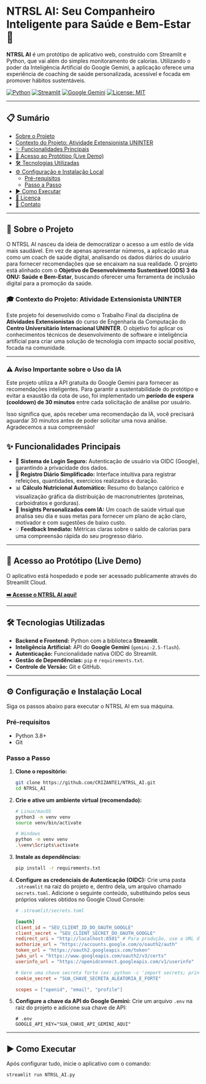 # NTRSL AI: Seu Companheiro Inteligente para Saúde e Bem-Estar 🥗

**NTRSL AI** é um protótipo de aplicativo web, construído com Streamlit e Python, que vai além do simples monitoramento de calorias. Utilizando o poder da Inteligência Artificial do Google Gemini, a aplicação oferece uma experiência de coaching de saúde personalizada, acessível e focada em promover hábitos sustentáveis.

[![Python](https://img.shields.io/badge/Python-3776AB?style=for-the-badge&logo=python&logoColor=white)](https://www.python.org/)
[![Streamlit](https://img.shields.io/badge/Streamlit-FF4B4B?style=for-the-badge&logo=streamlit&logoColor=white)](https://streamlit.io/)
[![Google Gemini](https://img.shields.io/badge/Google_Gemini-4285F4?style=for-the-badge&logo=google&logoColor=white)](https://ai.google.dev/)
[![License: MIT](https://img.shields.io/badge/License-MIT-yellow.svg?style=for-the-badge)](https://opensource.org/licenses/MIT)

---

## 📋 Sumário

- [Sobre o Projeto](#-sobre-o-projeto)
- [Contexto do Projeto: Atividade Extensionista UNINTER](#-contexto-do-projeto-atividade-extensionista-uninter)
- [✨ Funcionalidades Principais](#-funcionalidades-principais)
- [🚀 Acesso ao Protótipo (Live Demo)](#-acesso-ao-protótipo-live-demo)
- [🛠️ Tecnologias Utilizadas](#️-tecnologias-utilizadas)
- [⚙️ Configuração e Instalação Local](#️-configuração-e-instalação-local)
  - [Pré-requisitos](#pré-requisitos)
  - [Passo a Passo](#passo-a-passo)
- [▶️ Como Executar](#️-como-executar)
- [📄 Licença](#-licença)
- [📧 Contato](#-contato)

---

## 🎯 Sobre o Projeto

O NTRSL AI nasceu da ideia de democratizar o acesso a um estilo de vida mais saudável. Em vez de apenas apresentar números, a aplicação atua como um coach de saúde digital, analisando os dados diários do usuário para fornecer recomendações que se encaixam na sua realidade. O projeto está alinhado com o **Objetivo de Desenvolvimento Sustentável (ODS) 3 da ONU: Saúde e Bem-Estar**, buscando oferecer uma ferramenta de inclusão digital para a promoção da saúde.

### 🎓 Contexto do Projeto: Atividade Extensionista UNINTER

Este projeto foi desenvolvido como o Trabalho Final da disciplina de **Atividades Extensionistas** do curso de Engenharia da Computação do **Centro Universitário Internacional UNINTER**. O objetivo foi aplicar os conhecimentos técnicos de desenvolvimento de software e inteligência artificial para criar uma solução de tecnologia com impacto social positivo, focada na comunidade.

---

### ⚠️ Aviso Importante sobre o Uso da IA

Este projeto utiliza a API gratuita do Google Gemini para fornecer as recomendações inteligentes. Para garantir a sustentabilidade do protótipo e evitar a exaustão da cota de uso, foi implementado um **período de espera (cooldown) de 30 minutos** entre cada solicitação de análise por usuário.

Isso significa que, após receber uma recomendação da IA, você precisará aguardar 30 minutos antes de poder solicitar uma nova análise. Agradecemos a sua compreensão!

## ✨ Funcionalidades Principais

-   🔐 **Sistema de Login Seguro:** Autenticação de usuário via OIDC (Google), garantindo a privacidade dos dados.
-   📝 **Registro Diário Simplificado:** Interface intuitiva para registrar refeições, quantidades, exercícios realizados e duração.
-   📊 **Cálculo Nutricional Automático:** Resumo do balanço calórico e visualização gráfica da distribuição de macronutrientes (proteínas, carboidratos e gorduras).
-   🤖 **Insights Personalizados com IA:** Um coach de saúde virtual que analisa seu dia e suas metas para fornecer um plano de ação claro, motivador e com sugestões de baixo custo.
-   💡 **Feedback Imediato:** Métricas claras sobre o saldo de calorias para uma compreensão rápida do seu progresso diário.

---

## 🚀 Acesso ao Protótipo (Live Demo)

O aplicativo está hospedado e pode ser acessado publicamente através do Streamlit Cloud.

**[➡️ Acesse o NTRSL AI aqui!](https://ntrslai.streamlit.app/)**  

---

## 🛠️ Tecnologias Utilizadas

-   **Backend e Frontend:** Python com a biblioteca **Streamlit**.
-   **Inteligência Artificial:** API do **Google Gemini** (`gemini-2.5-flash`).
-   **Autenticação:** Funcionalidade nativa OIDC do Streamlit.
-   **Gestão de Dependências:** `pip` e `requirements.txt`.
-   **Controle de Versão:** Git e GitHub.

---

## ⚙️ Configuração e Instalação Local

Siga os passos abaixo para executar o NTRSL AI em sua máquina.

### Pré-requisitos

-   Python 3.8+
-   Git

### Passo a Passo

1.  **Clone o repositório:**
    ```bash
    git clone https://github.com/CRIZANTE1/NTRSL_AI.git
    cd NTRSL_AI
    ```

2.  **Crie e ative um ambiente virtual (recomendado):**
    ```bash
    # Linux/macOS
    python3 -m venv venv
    source venv/bin/activate

    # Windows
    python -m venv venv
    .\venv\Scripts\activate
    ```

3.  **Instale as dependências:**
    ```bash
    pip install -r requirements.txt
    ```

4.  **Configure as credenciais de Autenticação (OIDC):**
    Crie uma pasta `.streamlit` na raiz do projeto e, dentro dela, um arquivo chamado `secrets.toml`. Adicione o seguinte conteúdo, substituindo pelos seus próprios valores obtidos no Google Cloud Console:
    ```toml
    # .streamlit/secrets.toml

    [oauth]
    client_id = "SEU_CLIENT_ID_DO_OAUTH_GOOGLE"
    client_secret = "SEU_CLIENT_SECRET_DO_OAUTH_GOOGLE"
    redirect_uri = "http://localhost:8501" # Para produção, use a URL do seu app no Streamlit Cloud
    authorize_url = "https://accounts.google.com/o/oauth2/auth"
    token_url = "https://oauth2.googleapis.com/token"
    jwks_url = "https://www.googleapis.com/oauth2/v3/certs"
    userinfo_url = "https://openidconnect.googleapis.com/v1/userinfo"

    # Gere uma chave secreta forte (ex: python -c 'import secrets; print(secrets.token_hex(32))')
    cookie_secret = "SUA_CHAVE_SECRETA_ALEATORIA_E_FORTE"
    
    scopes = ["openid", "email", "profile"]
    ```

5.  **Configure a chave da API do Google Gemini:**
    Crie um arquivo `.env` na raiz do projeto e adicione sua chave de API:
    ```
    # .env
    GOOGLE_API_KEY="SUA_CHAVE_API_GEMINI_AQUI"
    ```

---

## ▶️ Como Executar

Após configurar tudo, inicie o aplicativo com o comando:

```bash
streamlit run NTRSL_AI.py
